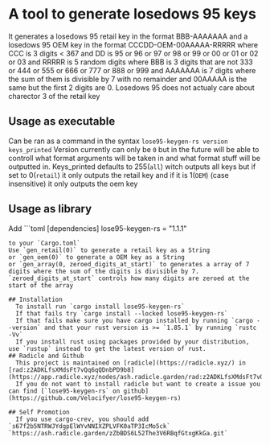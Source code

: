 # A tool to generate losedows 95 keys

It generates a losedows 95 retail key in the format BBB-AAAAAAA and a losedows 95 OEM key in the format CCCDD-OEM-00AAAAA-RRRRR where CCC is 3 digits < 367 and DD is 95 or 96 or 97 or 98 or 99
or 00 or 01 or 02 or 03 and RRRRR is 5 random digits where BBB is 3 digits that are not 333 or 444 or 555 or 666 or 777 or 888 or 999
and AAAAAAA is 7 digits where the sum of them is divisible by 7 with no remainder and 00AAAAA is the same but the first 2 digits are 0.
 Losedows 95 does not actualy care about charector 3 of the retail key

## Usage as executable
Can be ran as a command in the syntax
`lose95-keygen-rs version keys_printed`
Version currently can only be `0` but in the future will be able to controll what format arguments will be taken in and what format stuff will be outputted in.
Keys_printed defaults to 255(`all`) witch outputs all keys but if set to 0(`retail`) it only outputs the retail key and if it is 1(`OEM`) (case insensitive) it only outputs the oem key

## Usage as library
Add ```toml
[dependencies]
lose95-keygen-rs = "1.1.1"
```
to your `Cargo.toml`
Use `gen_retail(0)` to generate a retail key as a String
or `gen_oem(0)` to generate a OEM key as a String
or `gen_array(0, zeroed_digits_at_start)` to generates a array of 7 digits where the sum of the digits is divisible by 7. `zeroed_digits_at_start` controls how many digits are zeroed at the start of the array

## Installation
  To install run `cargo install lose95-keygen-rs`
  If that fails try `cargo install --locked lose95-keygen-rs`
  If that fails make sure you have cargo installed by running `cargo --version` and that your rust version is >= `1.85.1` by running `rustc -Vv`
  If you install rust using packages provided by your distribution, use `rustup` instead to get the latest version of rust.
## Radicle and Github
  This project is maintained on [radicle](https://radicle.xyz/) in [rad:z2ADKLfsXMdsFt7vQq6qQDnbPD9b8](https://app.radicle.xyz/nodes/ash.radicle.garden/rad:z2ADKLfsXMdsFt7vQq6qQDnbPD9b8).
  If you do not want to install radicle but want to create a issue you can find [`lose95-keygen-rs` on github](https://github.com/Velocifyer/lose95-keygen-rs)

## Self Promotion
  If you use cargo-crev, you should add `s67f2b5NTRWJYdgpElWYvNNIXZPLVFK0aTP3IcMo5ck` `https://ash.radicle.garden/zZbBDS6L52The3V6RBqfGtxgKkGa.git`
